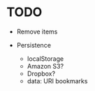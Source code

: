 # TODO

* Remove items

* Persistence
    * localStorage
    * Amazon S3?
    * Dropbox?
    * data: URI bookmarks

